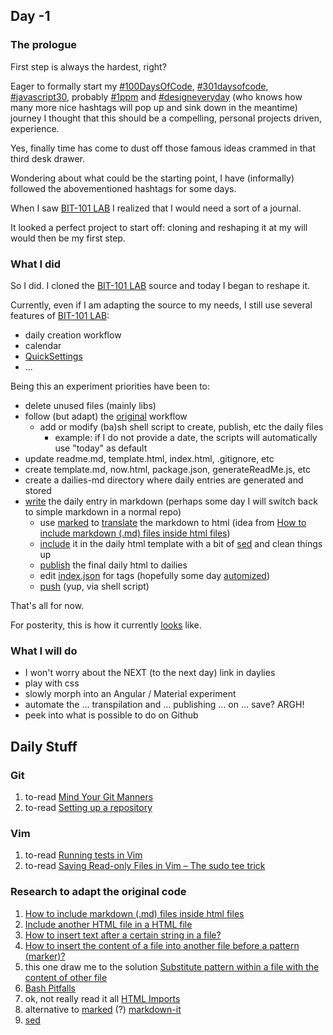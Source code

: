 ## Day -1

### The prologue

First step is always the hardest, right? 

Eager to formally start my [#100DaysOfCode](https://twitter.com/hashtag/100daysofcode?f=tweets), 
[#301daysofcode](https://twitter.com/hashtag/301daysofcode?f=tweets), 
[#javascript30](https://twitter.com/hashtag/javascript30?f=tweets), 
probably [#1ppm](https://twitter.com/hashtag/1ppm?f=tweets) and 
[#designeveryday](https://twitter.com/hashtag/designeveryday?f=tweets) (who knows 
how many more nice hashtags will pop up and sink down in the meantime) journey I 
thought that this should be a compelling, personal 
projects driven, experience.

Yes, finally time has come to dust off those famous ideas crammed in that third 
desk drawer.

Wondering about what could be the starting point, I have (informally) followed 
the abovementioned hashtags for some days.

When I saw [BIT-101 LAB](https://bit101.github.io/lab/) I realized that I would 
need a sort of a journal.

It looked a perfect project to start off: cloning and reshaping it at my will 
would then be my first step.

### What I did

So I did. I cloned the [BIT-101 LAB](https://github.com/bit101/lab) source and 
today I began to reshape it.

Currently, even if I am adapting the source to my needs, I still use several 
features of [BIT-101 LAB](https://bit101.github.io/lab/):

  - daily creation workflow
  - calendar
  - [QuickSettings](https://github.com/bit101/quicksettings)
  - ...

Being this an experiment priorities have been to:

  - delete unused files (mainly libs)
  - follow (but adapt) the [original](http://www.bit-101.com/blog/) workflow
    - add or modify (ba)sh shell script to create, publish, etc the daily files 
      - example: if I do not provide a date, the scripts will automatically use "today" as default
  - update readme.md, template.html, index.html, .gitignore, etc
  - create template.md, now.html, package.json, generateReadMe.js, etc
  - create a dailies-md directory where daily entries are generated and stored
  - [write](https://github.com/max-devjs/xxx-days-of-code/tree/master/00-mkdaily-md.sh) the daily entry 
  in markdown (perhaps some day I will switch back to simple markdown in a normal repo)
    - use [marked](https://github.com/chjj/marked) to [translate](https://github.com/max-devjs/xxx-days-of-code/tree/master/01-mkdaily.sh) 
    the markdown to html (idea from [How to include markdown (.md) files inside html files](http://stackoverflow.com/questions/37770620/how-to-include-markdown-md-files-inside-html-files))
    - [include](https://github.com/max-devjs/xxx-days-of-code/tree/master/01-mkdaily.sh) it in the 
    daily html template with a bit of [sed](https://www.gnu.org/software/sed/manual/sed.html) 
    and clean things up
    - [publish](https://github.com/max-devjs/xxx-days-of-code/tree/master/02-publish.sh) the final daily html to dailies
    - edit [index.json](https://github.com/max-devjs/xxx-days-of-code/tree/master/index.json) for tags 
    (hopefully some day [automized](https://github.com/max-devjs/xxx-days-of-code/tree/master/03-update-index.json.sh))
    - [push](https://github.com/max-devjs/xxx-days-of-code/tree/master/04-push-to-origin.sh) (yup, via shell script)

That's all for now. 

For posterity, this is how it currently [looks](https://github.com/max-devjs/xxx-days-of-code/tree/master/thumbs/170228.png) like.

### What I will do

  - I won't worry about the NEXT (to the next day) link in daylies
  - play with css
  - slowly morph into an Angular / Material experiment
  - automate the ... transpilation and ... publishing ... on ... save? ARGH!
  - peek into what is possible to do on Github

## Daily Stuff

### Git

  1. to-read [ Mind Your Git Manners](https://8thlight.com/blog/kevin-liddle/2012/09/27/mind-your-git-manners.html)
  1. to-read [Setting up a repository](https://www.atlassian.com/git/tutorials/setting-up-a-repository)

### Vim

  1. to-read [Running tests in Vim](https://8thlight.com/blog/chris-jordan/2016/06/13/running-tests-in-vim.html)
  1. to-read [Saving Read-only Files in Vim – The sudo tee trick](https://jovicailic.org/2015/05/saving-read-only-files-in-vim-sudo-trick/)

### Research to adapt the original code

  1. [How to include markdown (.md) files inside html files](http://stackoverflow.com/questions/37770620/how-to-include-markdown-md-files-inside-html-files)
  1. [Include another HTML file in a HTML file](http://stackoverflow.com/questions/8988855/include-another-html-file-in-a-html-file)
  1. [How to insert text after a certain string in a file?](http://unix.stackexchange.com/questions/121161/how-to-insert-text-after-a-certain-string-in-a-file)
  1. [How to insert the content of a file into another file before a pattern (marker)?](http://unix.stackexchange.com/questions/32908/how-to-insert-the-content-of-a-file-into-another-file-before-a-pattern-marker)
  1. this one draw me to the solution [Substitute pattern within a file with the content of other file](http://unix.stackexchange.com/questions/49377/substitute-pattern-within-a-file-with-the-content-of-other-file)
  1. [Bash Pitfalls](http://mywiki.wooledge.org/BashPitfalls#cat_file_.7C_sed_s.2BAC8-foo.2BAC8-bar.2BAC8_.3E_file)
  1. ok, not really read it all [HTML Imports](https://www.html5rocks.com/en/tutorials/webcomponents/imports/)
  1. alternative to [marked](https://github.com/chjj/marked) (?) [markdown-it](https://github.com/markdown-it/markdown-it)
  1. [sed](https://www.gnu.org/software/sed/manual/sed.html)